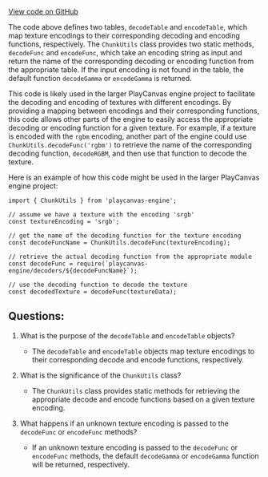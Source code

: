 [View code on GitHub](https://github.com/playcanvas/engine/src/scene/shader-lib/chunk-utils.js)

The code above defines two tables, `decodeTable` and `encodeTable`, which map texture encodings to their corresponding decoding and encoding functions, respectively. The `ChunkUtils` class provides two static methods, `decodeFunc` and `encodeFunc`, which take an encoding string as input and return the name of the corresponding decoding or encoding function from the appropriate table. If the input encoding is not found in the table, the default function `decodeGamma` or `encodeGamma` is returned.

This code is likely used in the larger PlayCanvas engine project to facilitate the decoding and encoding of textures with different encodings. By providing a mapping between encodings and their corresponding functions, this code allows other parts of the engine to easily access the appropriate decoding or encoding function for a given texture. For example, if a texture is encoded with the `rgbm` encoding, another part of the engine could use `ChunkUtils.decodeFunc('rgbm')` to retrieve the name of the corresponding decoding function, `decodeRGBM`, and then use that function to decode the texture.

Here is an example of how this code might be used in the larger PlayCanvas engine project:

```
import { ChunkUtils } from 'playcanvas-engine';

// assume we have a texture with the encoding 'srgb'
const textureEncoding = 'srgb';

// get the name of the decoding function for the texture encoding
const decodeFuncName = ChunkUtils.decodeFunc(textureEncoding);

// retrieve the actual decoding function from the appropriate module
const decodeFunc = require(`playcanvas-engine/decoders/${decodeFuncName}`);

// use the decoding function to decode the texture
const decodedTexture = decodeFunc(textureData);
```
## Questions: 
 1. What is the purpose of the `decodeTable` and `encodeTable` objects?
    - The `decodeTable` and `encodeTable` objects map texture encodings to their corresponding decode and encode functions, respectively.

2. What is the significance of the `ChunkUtils` class?
    - The `ChunkUtils` class provides static methods for retrieving the appropriate decode and encode functions based on a given texture encoding.

3. What happens if an unknown texture encoding is passed to the `decodeFunc` or `encodeFunc` methods?
    - If an unknown texture encoding is passed to the `decodeFunc` or `encodeFunc` methods, the default `decodeGamma` or `encodeGamma` function will be returned, respectively.